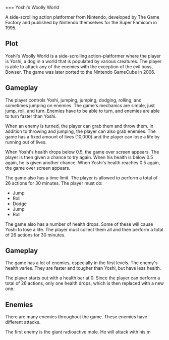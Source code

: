 
===
Yoshi's Woolly World

A side-scrolling action platformer from Nintendo, developed by The Game Factory and published by Nintendo themselves for the Super Famicom in 1995.

## Plot

Yoshi's Woolly World is a side-scrolling action-platformer where the player is Yoshi, a dog in a world that is populated by various creatures. The player is able to attack any of the enemies with the exception of the evil boss, Bowser. The game was later ported to the Nintendo GameCube in 2006.

## Gameplay

The player controls Yoshi, jumping, jumping, dodging, rolling, and sometimes jumping on enemies. The game's mechanics are simple, just jump, roll, and turn. Enemies have to be able to turn, and enemies are able to turn faster than Yoshi.

When an enemy is turned, the player can grab them and throw them. In addition to throwing and jumping, the player can also grab enemies. The game has a fixed amount of lives (10,000) and the player can lose a life by running out of lives.

When Yoshi's health drops below 0.5, the game over screen appears. The player is then given a chance to try again. When his health is below 0.5 again, he is given another chance. When Yoshi's health reaches 0.5 again, the game over screen appears.

The game also has a time limit. The player is allowed to perform a total of 26 actions for 30 minutes. The player must do:

*   Jump
*   Roll
*   Dodge
*   Jump
*   Roll

The game also has a number of health drops. Some of these will cause Yoshi to lose a life. The player must collect them all and then perform a total of 26 actions for 30 minutes.

## Gameplay

The game has a lot of enemies, especially in the first levels. The enemy's health varies. They are faster and tougher than Yoshi, but have less health.

The player starts out with a health bar at 0. Since the player can perform a total of 26 actions, only one health drops, which is then replaced with a new one.

## Enemies

There are many enemies throughout the game. These enemies have different attacks.

The first enemy is the giant radioactive mole. He will attack with his m
